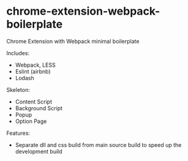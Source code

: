 # chrome-extension-webpack-boilerplate
Chrome Extension with Webpack minimal boilerplate


Includes:
- Webpack, LESS
- Eslint (airbnb)
- Lodash

Skeleton:
- Content Script
- Background Script
- Popup
- Option Page

Features:
- Separate dll and css build from main source build to speed up the development build